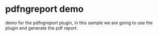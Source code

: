 pdfngreport demo
================

demo for the pdfngreport plugin, in this sample we are going to use the plugin and generate the pdf report.
